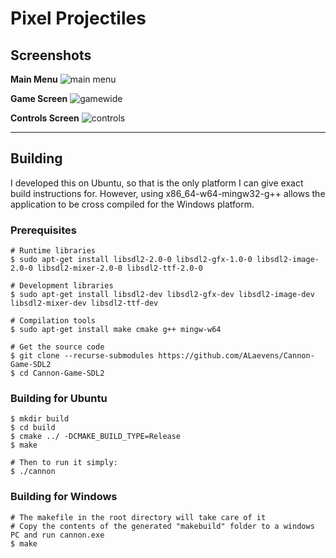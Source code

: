 # Pixel Projectiles

## Screenshots
**Main Menu**
![main menu](https://user-images.githubusercontent.com/44736322/198861932-4b2ab919-4ce1-4ede-bc25-ad0ddd0b9fcc.png)

**Game Screen**
![gamewide](https://user-images.githubusercontent.com/44736322/198861910-93166471-56a1-4ee6-bd99-a3c3a9c7f020.png)

**Controls Screen**
![controls](https://user-images.githubusercontent.com/44736322/198861915-6b56c5ef-3bb5-4153-a3ac-655cbbdb8a88.png)

---

## Building
I developed this on Ubuntu, so that is the only platform I can give exact build instructions for. However, using x86_64-w64-mingw32-g++ allows the application to be cross compiled for the Windows platform.

### Prerequisites
```
# Runtime libraries
$ sudo apt-get install libsdl2-2.0-0 libsdl2-gfx-1.0-0 libsdl2-image-2.0-0 libsdl2-mixer-2.0-0 libsdl2-ttf-2.0-0

# Development libraries
$ sudo apt-get install libsdl2-dev libsdl2-gfx-dev libsdl2-image-dev libsdl2-mixer-dev libsdl2-ttf-dev

# Compilation tools
$ sudo apt-get install make cmake g++ mingw-w64

# Get the source code
$ git clone --recurse-submodules https://github.com/ALaevens/Cannon-Game-SDL2
$ cd Cannon-Game-SDL2

```

### Building for Ubuntu
```
$ mkdir build
$ cd build
$ cmake ../ -DCMAKE_BUILD_TYPE=Release
$ make 

# Then to run it simply:
$ ./cannon
```

### Building for Windows
```
# The makefile in the root directory will take care of it
# Copy the contents of the generated "makebuild" folder to a windows PC and run cannon.exe
$ make
```
